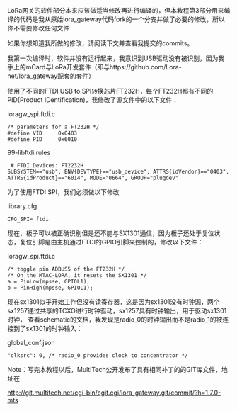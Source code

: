 LoRa网关的软件部分本来应该做适当修改再进行编译的，但本教程第3部分用来编译的代码是我从原始lora_gateway代码fork的一个分支并做了必要的修改，所以你不需要修改任何文件

如果你想知道我所做的修改，请阅读下文并查看我提交的commits。

我第一次编译时，软件并没有运行起来，我意识到USB驱动没有被识别，因为我手上的mCard与LoRa开发套件（即与https://github.com/Lora-net/lora_gateway配套的套件）

使用了不同的FTDI USB to SPI转换芯片FT232H，每个FT232H都有不同的PID(Product IDentification)，我修改了源文件中的以下文件：
 
loragw_spi.ftdi.c
```
/* parameters for a FT232H */
#define VID     0x0403
#define PID     0x6010
 ```
 
99-libftdi.rules
```
 # FTDI Devices: FT2232H
SUBSYSTEM=="usb", ENV{DEVTYPE}=="usb_device", ATTRS{idVendor}=="0403", ATTRS{idProduct}=="6014", MODE="0664", GROUP="plugdev"
```

为了使用FTDI SPI，我们必须做以下修改

library.cfg
```
CFG_SPI= ftdi
```

现在，板子可以被正确识别但是还不能与SX1301通信，因为板子还处于复位状态，复位引脚是由主机通过FTDI的GPIO引脚来控制的，修改以下文件：

loragw_spi.ftdi.c
```
/* toggle pin ADBUS5 of the FT232H */
/* On the MTAC-LORA, it resets the SX1301 */
a = PinLow(mpsse, GPIOL1);
b = PinHigh(mpsse, GPIOL1);
```

现在sx1301似乎开始工作但没有读寄存器，这是因为sx1301没有时钟源，两个sx1257通过共享的TCXO进行时钟驱动，sx1257具有时钟输出，用于驱动sx1301时钟，
查看schematic的文档，我发现是radio_0的时钟输出而不是radio_1的被连接到了sx1301的时钟输入：

global_conf.json
```
"clksrc": 0, /* radio_0 provides clock to concentrator */
```

Note：写完本教程以后，MultiTech公开发布了具有相同补丁的的GIT库文件，地址在


http://git.multitech.net/cgi-bin/cgit.cgi/lora_gateway.git/commit/?h=1.7.0-mts















